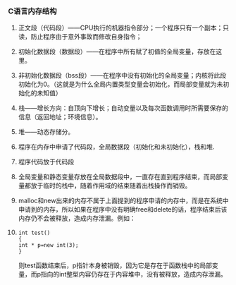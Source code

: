﻿### C语言内存结构 
1. 正文段（代码段）——CPU执行的机器指令部分；一个程序只有一个副本；只读，防止程序由于意外事故而修改自身指令； 
2. 初始化数据段（数据段）——在程序中所有赋了初值的全局变量，存放在这里。 
3. 非初始化数据段（bss段）——在程序中没有初始化的全局变量；内核将此段初始化为0。（这就是为什么全局内置类型变量会初始化，而局部变量就为未初始化的未知值） 
4. 栈——增长方向：自顶向下增长；自动变量以及每次函数调用时所需要保存的信息（返回地址；环境信息）。 
5. 堆——动态存储分。 
	
6. 程序在内存中申请了代码段，全局数据段（初始化和未初始化），栈和堆.
7. 程序代码放于代码段
8. 全局变量和静态变量存放在全局数据段中，一直存在直到程序结束，而局部变量都放于临时的栈中，随着作用域的结束随着出栈操作而销毁。
9. malloc和new出来的内存不属于上面提到的程序申请的内存中，而是在系统中申请到的内存，所以如果在程序中没有明确free和delete的话，程序结束后该内存仍不会被释放，造成内存泄漏。例如： 
10. 
		int test() 
		{ 
		int * p=new int(3); 
		} 

	则test函数结束后，p指针本身被销毁，因为它是存在于函数栈中的局部变量，而p指向的int整型内容仍存在于内容堆中，没有被释放，造成内存泄漏。 